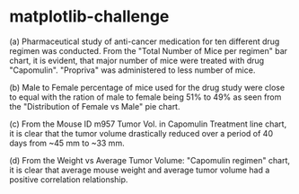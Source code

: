 # matplotlib-challenge

(a) Pharmaceutical study of anti-cancer medication for ten different drug regimen was conducted.
From the "Total Number of Mice per regimen" bar chart, it is evident, that major number of mice were treated with drug "Capomulin".  "Propriva" was administered to less number of mice.

(b) Male to Female percentage of mice used for the drug study were close to equal with the ration of male to female being 51% to 49% as seen from the "Distribution of Female vs Male" pie chart.

(c) From the Mouse ID m957 Tumor Vol. in Capomulin Treatment line chart, it is clear that the tumor volume drastically reduced over a period of 40 days from ~45 mm to ~33 mm.

(d) From the Weight vs Average Tumor Volume: "Capomulin regimen" chart, it is clear that average mouse weight and average tumor volume had a positive correlation relationship.

